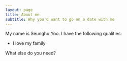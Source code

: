 ```yaml
---
layout: page
title: About me
subtitle: Why you'd want to go on a date with me
---
```


My name is Seungho Yoo. I have the following qualities:

- I love my family

What else do you need?
